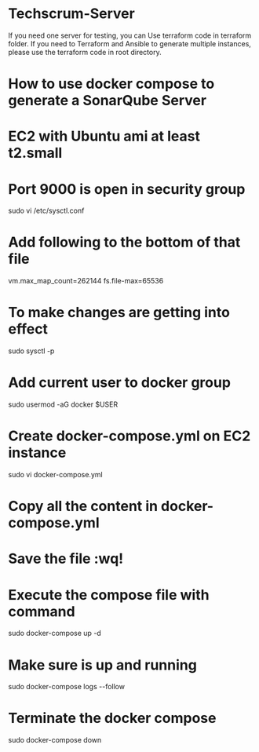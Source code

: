 # Techscrum-Server
If you need one server for testing, you can Use terraform code in terraform folder.
If you need to Terraform and Ansible to generate multiple instances, please use the terraform code in root directory.

# How to use docker compose to generate a SonarQube Server
# EC2 with Ubuntu ami at least t2.small
# Port 9000 is open in security group

sudo vi /etc/sysctl.conf

# Add following to the bottom of that file
vm.max_map_count=262144
fs.file-max=65536

# To make changes are getting into effect
sudo sysctl -p

# Add current user to docker group
sudo usermod -aG docker $USER

# Create docker-compose.yml on EC2 instance
sudo vi docker-compose.yml

# Copy all the content in docker-compose.yml 

# Save the file :wq!

# Execute the compose file with command
sudo docker-compose up -d

# Make sure is up and running
sudo docker-compose logs --follow

# Terminate the docker compose
sudo docker-compose down
